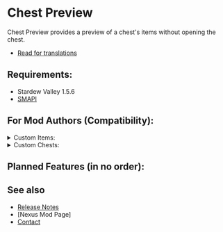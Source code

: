 # Chest Preview
Chest Preview provides a preview of a chest's items without opening the chest.
- [Read for translations](translations.md)

## Requirements:
- Stardew Valley 1.5.6
- [SMAPI](https://smapi.io/)



## For Mod Authors (Compatibility):  

<details>
<summary>Custom Items:</summary>

Currently compatible with:
- [JsonAssets](https://www.nexusmods.com/stardewvalley/mods/1720)
- [Dynamic Game Assets](https://www.nexusmods.com/stardewvalley/mods/9365)  

If your mod adds custom items another way:
- If you add your item's sprite to the vanilla spritesheet, it should work. If not, please create a new issue with the details.
- If you DON'T add your item's sprite to the vanilla spritesheet, and use a custom way of loading the sprite, you have 2 options:  
  - Option 1: If you have an API with a way of checking if an Item is your custom type, then create an issue here or contact me so i can add your mod's items on my compatibility list.   
  - Option 2: Create a custom drawInPreview() method in your item class. The function MUST match this one (a copy of drawInMenu()):  
  `public void drawInPreview(SpriteBatch spriteBatch, Vector2 location, float scaleSize, float transparency, float layerDepth, StackDrawType drawStackNumber, Color color, bool drawShadow){}`  
    You can use [Chest Preview API](Framework/APIs/IChestPreviewAPI.cs)'s methods to check the current selected menu size.
    <details>
    <summary>DrawInPreview() example:</summary>
  
    From ItemPipes compatibility (LINK)  
    Probably, you will need to adjust: 
    - The sprite position
    - The stack numbers (tinyDigits) position
    - The quality star position
    ```c#
  
		public void drawInPreview(SpriteBatch spriteBatch, Vector2 location, float scaleSize, float transparency, float layerDepth, StackDrawType drawStackNumber, Color color, bool drawShadow)
		{
			IChestPreviewAPI api = ModEntry.ChestPreviewAPI;
			bool shouldDrawStackNumber = ((drawStackNumber == StackDrawType.Draw && this.maximumStackSize() > 1 && this.Stack > 1)
				|| drawStackNumber == StackDrawType.Draw_OneInclusive) && (double)scaleSize > 0.3 && this.Stack != int.MaxValue;
			Rectangle srcRect = new Rectangle(0, 0, 16, 16);
			int xOffSet = 0;
			int yOffSet = 0;
			int xOffSetDigit = 0;
			int yOffSetDigit = 0;
			int xOffSetQuality = 0;
			int yOffSetQuality = 0;
			//"Small"
			//String check also available 
			//api.GetPreviewSizeString().Equals("Small")
			if (api.GetPreviewSizeInt() == 0)
			{
				xOffSet = 10;
				yOffSet = 10;
				xOffSetDigit = -20;
				yOffSetDigit = -22;
				xOffSetQuality = 10;
				yOffSetQuality = -14;
			}
			//"Medium"
			//String check also available 
			//api.GetPreviewSizeString().Equals("Medium")
			else if (api.GetPreviewSizeInt() == 1)
			{
				xOffSet = 8;
				yOffSet = 8;
				xOffSetQuality = 12;
				yOffSetQuality = -8;
			}
			//"Big"
			//String check also available 
			//api.GetPreviewSizeString().Equals("Big")
			else if (api.GetPreviewSizeInt() == 2)
			{
				xOffSet = 8;
				yOffSet = 8;
				xOffSetDigit = -8;
				yOffSetDigit = -12;
				xOffSetQuality = 12;
				yOffSetQuality = -4;
			}
			//"Huge"
			//String check also available 
			//api.GetPreviewSizeString().Equals("Huge")
			else if (api.GetPreviewSizeInt() == 3)
			{
				xOffSet = 10;
				yOffSet = 10;
				xOffSetDigit = 0;
				yOffSetDigit = -2;
				xOffSetQuality = 12;
				yOffSetQuality = 2;
			}
			spriteBatch.Draw(ItemTexture, location + new Vector2((int)(32f * scaleSize) + xOffSet, (int)(32f * scaleSize) + yOffSet), srcRect, color * transparency, 0f,
				new Vector2(8f, 8f) * scaleSize, 4f * scaleSize, SpriteEffects.None, layerDepth);
			if (shouldDrawStackNumber)
			{
				var loc = location + new Vector2((float)
					(64 - Utility.getWidthOfTinyDigitString(this.Stack, 3f * scaleSize)) + 3f * scaleSize + xOffSetDigit,
					64f - 18f * scaleSize + 2f + yOffSetDigit);
				Utility.drawTinyDigits(this.Stack, spriteBatch, loc, 3f * scaleSize, 1f, color);
			}
			if (drawStackNumber != 0 && (int)quality > 0)
			{
				Microsoft.Xna.Framework.Rectangle quality_rect = (((int)quality < 4) ? new Microsoft.Xna.Framework.Rectangle(338 + ((int)quality - 1) * 8, 400, 8, 8) : new Microsoft.Xna.Framework.Rectangle(346, 392, 8, 8));
				Texture2D quality_sheet = Game1.mouseCursors;
				float yOffsetVanilla = (((int)quality < 4) ? 0f :
						(((float)Math.Cos((double)Game1.currentGameTime.TotalGameTime.Milliseconds * Math.PI / 512.0) + 1f) * 0.05f));
				spriteBatch.Draw(quality_sheet, location + new Vector2(12f + xOffSetQuality, 52f + yOffsetVanilla + yOffSetQuality),
					quality_rect, color * transparency, 0f,
					new Vector2(4f, 4f), 3f * scaleSize * (1f + yOffsetVanilla), SpriteEffects.None, layerDepth);
			}
		}
    ```  

    </details>
</details>

<details>
<summary>Custom Chests:</summary>

Planned compatibility with:  
- [Expanded Storage](https://www.nexusmods.com/stardewvalley/mods/7431)
</details>

## Planned Features (in no order):


## See also
- [Release Notes](release-notes.md)
- [Nexus Mod Page]
- [Contact](https://twitter.com/madded__)
